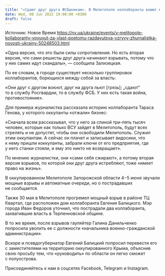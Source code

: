 ```yaml
---
title: "«Сдают друг друга ФСБшникам». В Мелитополе коллаборанты воюют между собой — журналистка"
date: Wed, 08 Jun 2022 19:00:00 +0300
draft: false
---
```

Источник: Новое Время https://nv.ua/ukraine/events/v-melitopole-kollaboranty-voyuyut-za-vlast-poetomu-razdayutsya-vzryvy-zhurnalistka-novosti-ukrainy-50248503.html


«Одна версия, что это были силы сопротивления. Но есть вторая версия, что сами решисты друг друга начинают взрывать, потому что у них самих идут скандалы», — сообщила Зализецкая.

По ее словам, в городе существует несколько группировок коллаборантов, борющихся между собой за власть:

«Они друг с другом воюют, друг на друга льют [грязь]; „сдают“ то в службу Росгвардии, то в службу ФСБ. У них есть такая война, противостояние».

Для примера журналистка рассказала историю коллаборанта Тараса Генова, у которого оккупанты «отжали» бизнес:

«Сначала всем рассказывал, что у него за спиной три-пять тысяч человек, которые как только ВСУ зайдет в Мелитополь, будут всех стрелять и не допустят, чтобы они освободили Мелитополь. Служил этим оккупантам. А сейчас он плачет и записывает видосики, что к нему пришли коккупанты, забрали ключи от его предприятия, где у него станки стояли, и ему это никто не возвращает».

По мнению журналистки, они «сами себя сжирают», а потому вторая версия взрывов, по которой они друг друга истребляют, тоже «имеет право на жизнь».

В оккупированном Мелитополе Запорожской области 4−5 июня звучали мощные взрывы и автоматные очереди, но о пострадавших не сообщается.

Также 30 мая в Мелитополе прогремел мощный взрыв в районе ТЦ Квартал, где расположен дом коллаборанта Евгения Балицкого. Мэр города Иван Федоров уточнил, что пострадали два коллаборанта, захватившие власть в Терпенновской общине.

В то же время, после взрывов гауляйтер Галина Данильченко попросила уволить ее с должности «начальника военно-гражданской администрации».

Вскоре и псевдогубернатор Евгений Балицкий попросил перевести его с заместителями на территорию оккупированного Крыма, объяснив свою просьбу тем, что «руководить» по области он легко сможет с полуострова.

Присоединяйтесь к нам в соцсетях Facebook, Telegram и Instagram.
